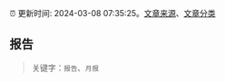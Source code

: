 :alarm_clock: 更新时间: 2024-03-08 07:35:25。[文章来源](/README.md)、[文章分类](/TAGS.md)

## 报告


> 关键字：`报告`、`月报`



